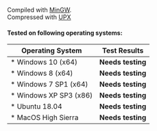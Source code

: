 Compiled with [MinGW](http://mingw.org/).  
Compressed with [UPX](http://upx.sourceforge.net/)  
#### Tested on following operating systems:
Operating System | Test Results
---|---
* Windows 10 (x64) | **Needs testing**
* Windows 8 (x64) | **Needs testing**
* Windows 7 SP1 (x64) | **Needs testing**
* Windows XP SP3 (x86) | **Needs testing**
* Ubuntu 18.04 | **Needs testing**
* MacOS High Sierra | **Needs testing**
